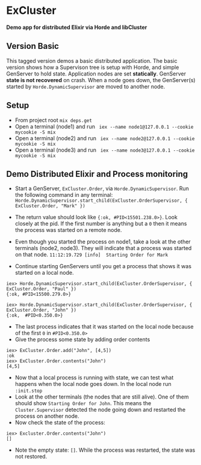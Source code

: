 # ExCluster

**Demo app for distributed Elixir via Horde and libCluster**

## Version Basic
This tagged version demos a basic distributed application. 
The basic version shows how a Supervison tree is setup with Horde, and simple GenServer to hold state.
Application nodes are set **statically**. GenServer **state is not recovered** on crash. 
When a node goes down, the GenServer(s) started by `Horde.DynamicSupervisor` are moved to another node.

## Setup
* From project root `mix deps.get`
* Open a terminal (node1) and run ` iex --name node1@127.0.0.1 --cookie mycookie -S mix`
* Open a terminal (node2) and run ` iex --name node2@127.0.0.1 --cookie mycookie -S mix`
* Open a terminal (node3) and run ` iex --name node3@127.0.0.1 --cookie mycookie -S mix`

## Demo Distributed Elixir and Process monitoring
* Start a GenServer, `ExCluster.Order`, via `Horde.DynamicSupervisor`.
Run the following command in any terminal:
`Horde.DynamicSupervisor.start_child(ExCluster.OrderSupervisor, { ExCluster.Order, "Mark" })`
* The return value should look like `{:ok, #PID<15501.238.0>}`. Look closely at the pid. 
If the first number is anything but a `0` then it means the process was started on a remote node.
* Even though you started the process on node1, take a look at the other terminals (node2, node3). 
They will indicate that a process was started on that node. `11:12:19.729 [info]  Starting Order for Mark`

* Continue starting GenServers until you get a process that shows it was started on a local node.
```
iex> Horde.DynamicSupervisor.start_child(ExCluster.OrderSupervisor, { ExCluster.Order, "Paul" })
{:ok, #PID<15500.279.0>}

iex> Horde.DynamicSupervisor.start_child(ExCluster.OrderSupervisor, { ExCluster.Order, "John" })
{:ok,  #PID<0.350.0>}
```
* The last process indicates that it was started on the local node because of the first `0` in `#PID<0.350.0>`
* Give the process some state by adding order contents 
```
iex> ExCluster.Order.add("John", [4,5])
:ok
iex> ExCluster.Order.contents("John")
[4,5]
```
* Now that a local process is running with state, we can test what happens when the local node goes down. 
In the local node run `:init.stop`
* Look at the other terminals (the nodes that are still alive). One of them should show `Starting Order for John`.
This means the `Cluster.Supervisor` detected the node going down and restarted the process on another node.
* Now check the state of the process:
```
iex> Excluster.Order.contents("John")
[]
```
* Note the empty state: `[]`. While the process was restarted, the state was not restored.



